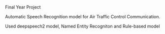Final Year Project

Automatic Speech Recognition model for Air Traffic Control Communication.

Used deepspeech2 model, Named Entity Recogniton and Rule-based model
